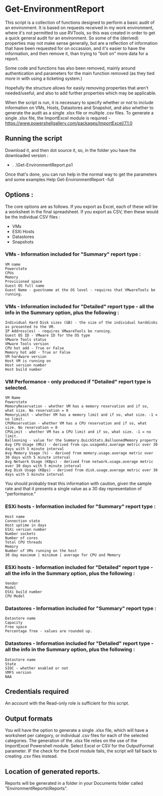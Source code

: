 # Get-EnvironmentReport
This script is a collection of functions designed to perform a basic audit of an environment. It is based on requests received in my work environment, where it's not permitted to use RVTools, so this was created in order to get a quick general audit for an environment. So some of the (derived) properties may not make sense generally, but are a reflection of information that have been requested for on occassion, and it's easier to have the information, and then remove it, than trying to "bolt on" more data for a report. 

Some code and functions has also been removed, mainly around authentication and parameters for the main function removed (as they tied more in with using a ticketing system.) 

Hopefully the structure allows for easily removing properties that aren't needed/useful, and also to add further properties which may be applicable.

When the script is run, it is necessary to specify whether or not to include information on VMs, Hosts, Datastores and Snapshot, and also whether to generate the audit as a single .xlsx file or multiple .csv files. To generate a single .xlsx file, the ImportExcel module is required - https://www.powershellgallery.com/packages/ImportExcel/7.1.0 

## Running the script
Download it, and then dot source it, so, in the folder you have the downloaded version :
- . .\Get-EnvironmentReport.ps1

Once that's done, you can run help in the normal way to get the parameters and some examples
Help Get-EnvironmentReport -full

## Options :
The core options are as follows. If you export as Excel, each of these will be a worksheet in the final spreadsheet. If you export as CSV, then these would be the individual CSV files :
- VMs
- ESXi Hosts
- Datastores
- Snapshots


### VMs - Information included for "Summary" report type :
    VM name
    Powerstate
    CPUs
    Memory 
    Provisioned space
    Guest OS full name 
    Guest Name - guestname at the OS level - requires that VMwareTools be running.

### VMs - Information included for "Detailed" report type - all the info in the Summary option, plus the following :
    Individual Hard Disk sizes (GB) - the size of the individual harddisks as presented to the VM.
    IP Address(es) - requires VMwareTools be running. 
    Guest OS ID - VMware ID for the OS type   
    VMware Tools status
    VMware Tools version
    CPU hot add - True or False
    Memory hot add - True or False
    VM hardware version
    Host VM is running on
    Host version number
    Host build number

### VM Performance - only produced if "Detailed" report type is selected.
    VM Name
    Powerstate
    MemoryReservation - whether VM has a memory reservation and if so, what size. No reservation = 0
    MemoryLimit - whether VM has a memory limit and if so, what size. -1 = no limit.
    CPUReservation - whether VM has a CPU reservation and if so, what size. No reservation = 0
    CPULimit - whether VM has a CPU limit and if so, what size. -1 = no limit.
    Ballooning - value for the Summary.QuickStats.BalloonedMemory property
    Avg CPU Usage (Mhz) - derived from cpu.usagemhz.average metric over 30 days with 5 minute interval
    Avg Memory Usage (%) - derived from memory.usage.average metric over 30 days with 5 minute interval
    Avg Network Usage (KBps) - derived from network.usage.average metric over 30 days with 5 minute interval
    Avg Disk Usage (KBps) - derived from disk.usage.average metric over 30 days with 5 minute interval

You should probably treat this information with caution, given the sample rate and that it presents a single value as a 30 day representation of "performance."

### ESXi hosts - Information included for "Summary" report type :
    Host name 
    Connection state 
    Host uptime in days 
    ESXi version number 
    Number sockets 
    Number of cores 
    Total CPU threads 
    Memory  
    Number of VMs running on the host 
    30 day maximum | minimum | average for CPU and Memory 

### ESXi hosts - Information included for "Detailed" report type - all the info in the Summary option, plus the following :
    Vendor 
    Model  
    ESXi build number 
    CPU Model 

### Datastores - Information included for "Summary" report type :
    Datastore name 
    Capacity 
    Free space 
    Percentage free - values are rounded up. 

### Datastores - Information included for "Detailed" report type - all the info in the Summary option, plus the following :
    Datastore name 
    State
    SIOC - whether enabled or not
    VMFS version
    NAA 

## Credentials required
An account with the Read-only role is sufficient for this script.

## Output formats
You will have the option to generate a single .xlsx file, which will have a worksheet per category, or individual .csv files
for each of the selected categories. The generation of the .xlsx file relies on the use of the ImportExcel Powershell module.
Select Excel or CSV for the OutputFormat parameter. IF the check for the Excel module fails, the script will fall back to
creating .csv files instead.

## Location of generated reports.
Reports will be generated in a folder in your Documents folder called "EnvironmentReports\Reports".

